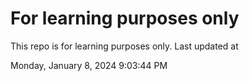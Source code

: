 # For learning purposes only
This repo is for learning purposes only.
Last updated at

Monday, January 8, 2024 9:03:44 PM

